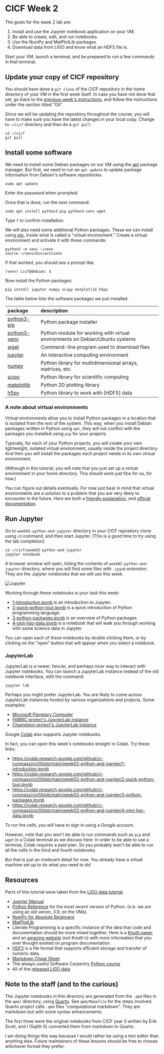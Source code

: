 # CICF Week 2

The goals for the week 2 lab are:

1. Install and use the Jupyter notebook application on your VM.
2. Be able to create, edit, and run notebooks.
3. Use the NumPy and MatPlotLib packages.
4. Download data from LIGO and know what an HDF5 file is.

Start your VM, launch a terminal, and be prepared to run a few
commands in that terminal.

## Update your copy of CICF repository

You should have done a `git clone` of the CICF repository in the home
directory of your VM in the first week itself.  In case you have not
done that yet, go back to the [previous week's instructions][week1],
and follow the instructions under the section titled "Git".

[week1]: ../week01-commandline/README.md#Git

Since we will be updating the repository throughout the course, you
will have to make sure you have the latest changes in your local copy.
Change to `~/cicf` directory and then do a `git pull`:

```console
cd ~/cicf
git pull
```

## Install some software

We need to install some Debian packages on our VM using the [apt]
package manager.  But first, we need to run an `apt update` to update
package information from Debian's software repositories.

```console
sudo apt update
```

Enter the password when prompted.

Once that is done, run the next command:

```console
sudo apt install python3-pip python3-venv wget
```

Type `Y` to confirm installation.

We will also need some additional Python packages. These we can
install using [pip], inside what is called a "virtual environment."
Create a virtual environment and activate it with these commands:

```console
python3 -m venv ~/venv
source ~/venv/bin/activate
```

If that worked, you should see a prompt like:

```console
(venv) cicf@debian: $
```

Now install the Python packages:

```console
pip install jupyter numpy scipy matplotlib h5py
```

[apt]: https://wiki.debian.org/AptCLI
[pip]: https://pip.pypa.io/en/stable/

The table below lists the software packages we just installed.

| package            | description                                                                  |
|:-------------------|:-----------------------------------------------------------------------------|
| [python3-pip][pip] | Python package installer                                                     |
| [python3-venv]     | Python module for working with virtual environments on Debian/Ubuntu systems |
| [wget]             | Command-line program used to download files                                  |
| [jupyter]          | An interactive computing environment                                         |
| [numpy]            | Python library for multidimensional arrays, matrices, etc.                   |
| [scipy]            | Python library for scientific computing                                      |
| [matplotlib]       | Python 2D plotting library                                                   |
| [h5py]             | Python library to work with [HDF5] data                                      |

[python3-venv]: https://packages.debian.org/bookworm/python3-venv
[wget]: https://www.gnu.org/software/wget/
[jupyter]: https://jupyter.org/
[numpy]: https://numpy.org/
[scipy]: https://scipy.org/
[matplotlib]: https://matplotlib.org/
[h5py]: https://www.h5py.org/

### A note about virtual environments

Virtual environments allow you to install Python packages in a
location that is isolated from the rest of the system.  This way, when
you install Debian packages written in Python using `apt`, they will
not conflict with the packages you installed using `pip` for your
projects.

Typically, for each of your Python projects, you will create your own
lightweight, isolated virtual environment, usually inside the project
directory.  And then you will install the packages each project needs
in its own virtual environment.

(Although in this tutorial, you will note that you just set up a
virtual environment in your home directory. This should work just fine
for us, for now.)

You can figure out details eventually.  For now just bear in mind that
virtual environments are a solution to a problem that you are very
likely to encounter in the future. Here are both a
[friendly explanation][venv-realpython], and
[official documentation][venv-pythonorg].

[venv-pythonorg]: https://docs.python.org/3/library/venv.html
[venv-realpython]: https://realpython.com/python-virtual-environments-a-primer/


## Run Jupyter

Go to `week02-python-and-jupyter` directory in your CICF repository
clone using `cd` command, and then start Jupyter.
(This is a good time to try using the tab completion).

```console
cd ~/cicf/week02-python-and-jupyter
jupyter notebook
```

A browser window will open, listing the contents of
`week02-python-and-jupyter` directory, where you will find some files
with `.ipynb` extension.  They are the Jupyter notebooks that we will
use this week.

<!-- TODO: update this screenshot -->

![Jupyter](./img/jupyter.png)

Working through these notebooks is your task this week:

- [1-introduction.ipynb](./1-introduction.ipynb) is an introduction to
  Jupyter.
- [2-quick-python-tour.ipynb](./2-quick-python-tour.ipynb) is a quick
  introduction of Python programming language.
- [3-python-packages.ipynb](./3-python-packages.ipynb) is an overview
  of Python packages.
- [4-plot-ligo-data.ipynb](./4-plot-ligo-data.ipynb) is a notebook
  that will walk you through working with some science data in
  Jupyter.

You can open each of these notebooks by double clicking them, or by
clicking on the "open" button that will appear when you select a
notebook.

### JupyterLab

JupyterLab is a newer, fancier, and perhaps nicer way to interact with
Jupyter notebooks.  You can launch a JupyterLab instance instead of
the old notebook interface, with the command:

```console
jupyter lab
```

<!-- TODO: add JupyterLab screenshot -->

Perhaps you might prefer JupyterLab.  You are likely to come across
JupyterLab instances hosted by various organizations and projects.
Some examples:

- [Microsoft Planetary Computer](https://planetarycomputer.microsoft.com/)
- [FABRIC project's JupyterLab instance](https://jupyter.fabric-testbed.net/)
- [Chameleon project's JupyterLab instance](https://jupyter.chameleoncloud.org/)

Google [Colab] also supports Jupyter notebooks.

[Colab]: https://colab.research.google.com/

In fact, you can open this week's notebooks straight in Colab.  Try
these links:

- https://colab.research.google.com/github/ci-compass/cicf/blob/main/week02-python-and-jupyter/1-introduction.ipynb
- https://colab.research.google.com/github/ci-compass/cicf/blob/main/week02-python-and-jupyter/2-quick-python-tour.ipynb
- https://colab.research.google.com/github/ci-compass/cicf/blob/main/week02-python-and-jupyter/3-python-packages.ipynb
- https://colab.research.google.com/github/ci-compass/cicf/blob/main/week02-python-and-jupyter/4-plot-ligo-data.ipynb

To run the cells, you will have to sign in using a Google account.

However, note that you won't be able to run commands such as `pip` and
`wget` in a Colab terminal as we discuss here: In order to be able to
use a terminal, Colab requires a paid plan.  So you probably won't be
able to run all the cells in the third and fourth notebooks.

But that is just an irrelevant detail for now.  You already have a
virtual machine set up to do what you need to do!

## Resources

Parts of this tutorial were taken from the [LIGO data tutorial](https://gwosc.org/tutorial02/).

- [Jupyter Manual](https://docs.jupyter.org/en/latest/)
- [Python Reference](https://docs.python.org/3/) for the most recent
  version of Python. (n.b. we are using an old verion, 3.9, on the
  VMs).
- [NumPy for Absolute
  Beginners](https://numpy.org/doc/stable/user/absolute_beginners.html)
- [MatPlotLib](https://matplotlib.org/)
- Literate Programming is a specific instance of the idea that code
  and documentation should be more mixed together. Here is a [Knuth
  paper](http://www.literateprogramming.com/knuthweb.pdf) and an
  [amazing website](http://www.literateprogramming.com/articles.html)
  (not Knuth's) with more information that you ever thought existed on
  program documentation.
- [HDF5](https://docs.hdfgroup.org/hdf5/v1_14/_intro_h_d_f5.html) is a
  file format that supports efficient storage and transfer of numeric
  data.
- [Markdown Cheat
  Sheet](https://github.com/adam-p/markdown-here/wiki/Markdown-Cheatsheet)
- The always useful Software Carpentry [Python
  course](https://swcarpentry.github.io/python-novice-inflammation/)
- All of the [released LIGO data](https://gwosc.org/data/)

## Note to the staff (and to the curious)

The Jupyter notebooks in this directory are generated from the `.qmd`
files in the `qmd/` directory, using [Quarto]. See `qmd/Makefile` for
the steps involved. Quarto project calls `.qmd` files "computational
markdown".  They are markdown but with some syntax enhancements.

The first three were the original notebooks from CICF year 3 written
by Erik Scott, and I (Sajith S) converted them from markdown to Quarto.

I am doing things this way because I would rather be using a text
editor than anything else.  Future maintainers of these lessons should
be free to choose whichever format they prefer.

[Quarto]: https://quarto.org/
